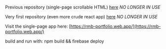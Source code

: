 Previous repository (single-page scrollable HTML) [here](https://github.com/rolinmb/rmb-portfolio) *NO LONGER IN USE*

Very first repository (even more crude react app) [here](https://github.com/rolinmb/fbase-react) *NO LONGER IN USE*

Visit the single-page app here: [https://rmb-portfolio.web.app/](https://rmb-portfolio.web.app/)

build and run with: npm build && firebase deploy